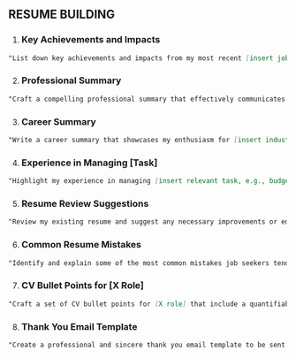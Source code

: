 ## RESUME BUILDING

1.  ### Key Achievements and Impacts

```markdown
"List down key achievements and impacts from my most recent [insert job title] role. These points should clearly demonstrate my unique contributions to the role and their measurable outcomes. Be sure to use strong action verbs and quantify results where possible."
```

2.  ### Professional Summary

```markdown
"Craft a compelling professional summary that effectively communicates my unique selling points. This summary should differentiate me from other candidates by highlighting my unique skills, experiences, and qualities relevant to the role I'm seeking."
```

3.  ### Career Summary

```markdown
"Write a career summary that showcases my enthusiasm for [insert industry/field] and clearly articulates my future career aspirations. This summary should reflect my dedication and commitment to this field."
```

4.  ### Experience in Managing [Task]

```markdown
"Highlight my experience in managing [insert relevant task, e.g., budgets, teams, etc.] in a series of bullet points. These points should not only detail the tasks I was responsible for but also illustrate the outcomes and impacts of my management."
```

5.  ### Resume Review Suggestions

```markdown
"Review my existing resume and suggest any necessary improvements or edits. Focus on the content, layout, and overall presentation, and ensure it aligns with the latest resume best practices."
```

6.  ### Common Resume Mistakes

```markdown
"Identify and explain some of the most common mistakes job seekers tend to make in their resumes. Additionally, provide suggestions on how these errors can be avoided or rectified."
```

7.  ### CV Bullet Points for [X Role]

```markdown
"Craft a set of CV bullet points for [X role] that include a quantifiable matrix. Each point should demonstrate a specific achievement or responsibility, the actions taken, and the measurable result."
```

8.  ### Thank You Email Template

```markdown
"Create a professional and sincere thank you email template to be sent after job interviews. The template should express gratitude for the opportunity, reiterate interest in the position, and touch on a highlight or key discussion point from the interview."
```
